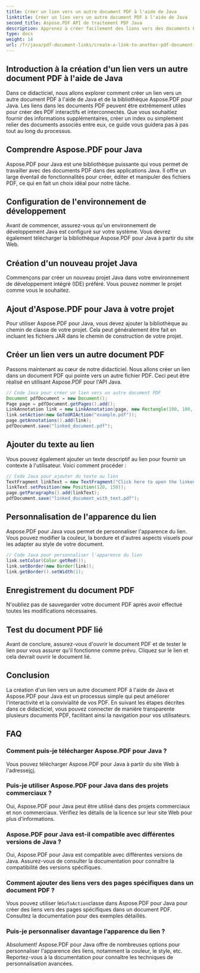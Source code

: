 ```yaml
---
title: Créer un lien vers un autre document PDF à l'aide de Java
linktitle: Créer un lien vers un autre document PDF à l'aide de Java
second_title: Aspose.PDF API de traitement PDF Java
description: Apprenez à créer facilement des liens vers des documents PDF en Java avec Aspose.PDF pour Java. Guide étape par étape pour l’interactivité PDF.
type: docs
weight: 14
url: /fr/java/pdf-document-links/create-a-link-to-another-pdf-document-using-java/
---
```


## Introduction à la création d'un lien vers un autre document PDF à l'aide de Java

Dans ce didacticiel, nous allons explorer comment créer un lien vers un autre document PDF à l'aide de Java et de la bibliothèque Aspose.PDF pour Java. Les liens dans les documents PDF peuvent être extrêmement utiles pour créer des PDF interactifs et interconnectés. Que vous souhaitiez fournir des informations supplémentaires, créer un index ou simplement relier des documents associés entre eux, ce guide vous guidera pas à pas tout au long du processus.

## Comprendre Aspose.PDF pour Java

Aspose.PDF pour Java est une bibliothèque puissante qui vous permet de travailler avec des documents PDF dans des applications Java. Il offre un large éventail de fonctionnalités pour créer, éditer et manipuler des fichiers PDF, ce qui en fait un choix idéal pour notre tâche.

## Configuration de l'environnement de développement

Avant de commencer, assurez-vous qu'un environnement de développement Java est configuré sur votre système. Vous devrez également télécharger la bibliothèque Aspose.PDF pour Java à partir du site Web.

## Création d'un nouveau projet Java

Commençons par créer un nouveau projet Java dans votre environnement de développement intégré (IDE) préféré. Vous pouvez nommer le projet comme vous le souhaitez.

## Ajout d'Aspose.PDF pour Java à votre projet

Pour utiliser Aspose.PDF pour Java, vous devez ajouter la bibliothèque au chemin de classe de votre projet. Cela peut généralement être fait en incluant les fichiers JAR dans le chemin de construction de votre projet.

## Créer un lien vers un autre document PDF

Passons maintenant au cœur de notre didacticiel. Nous allons créer un lien dans un document PDF qui pointe vers un autre fichier PDF. Ceci peut être réalisé en utilisant Aspose.PDF pour l'API Java.

```java
// Code Java pour créer un lien vers un autre document PDF
Document pdfDocument = new Document();
Page page = pdfDocument.getPages().add();
LinkAnnotation link = new LinkAnnotation(page, new Rectangle(100, 100, 200, 200));
link.setAction(new GoToURIAction("example.pdf"));
page.getAnnotations().add(link);
pdfDocument.save("linked_document.pdf");
```

## Ajouter du texte au lien

Vous pouvez également ajouter un texte descriptif au lien pour fournir un contexte à l'utilisateur. Voici comment procéder :

```java
// Code Java pour ajouter du texte au lien
TextFragment linkText = new TextFragment("Click here to open the linked document");
linkText.setPosition(new Position(120, 150));
page.getParagraphs().add(linkText);
pdfDocument.save("linked_document_with_text.pdf");
```

## Personnalisation de l'apparence du lien

Aspose.PDF pour Java vous permet de personnaliser l'apparence du lien. Vous pouvez modifier la couleur, la bordure et d'autres aspects visuels pour les adapter au style de votre document.

```java
// Code Java pour personnaliser l'apparence du lien
link.setColor(Color.getRed());
link.setBorder(new Border(link));
link.getBorder().setWidth(1);
```

## Enregistrement du document PDF

N'oubliez pas de sauvegarder votre document PDF après avoir effectué toutes les modifications nécessaires.

## Test du document PDF lié

Avant de conclure, assurez-vous d'ouvrir le document PDF et de tester le lien pour vous assurer qu'il fonctionne comme prévu. Cliquez sur le lien et cela devrait ouvrir le document lié.

## Conclusion

La création d'un lien vers un autre document PDF à l'aide de Java et Aspose.PDF pour Java est un processus simple qui peut améliorer l'interactivité et la convivialité de vos PDF. En suivant les étapes décrites dans ce didacticiel, vous pouvez connecter de manière transparente plusieurs documents PDF, facilitant ainsi la navigation pour vos utilisateurs.

## FAQ

### Comment puis-je télécharger Aspose.PDF pour Java ?

 Vous pouvez télécharger Aspose.PDF pour Java à partir du site Web à l'adresse[ici](https://releases.aspose.com/pdf/java/).

### Puis-je utiliser Aspose.PDF pour Java dans des projets commerciaux ?

Oui, Aspose.PDF pour Java peut être utilisé dans des projets commerciaux et non commerciaux. Vérifiez les détails de la licence sur leur site Web pour plus d'informations.

### Aspose.PDF pour Java est-il compatible avec différentes versions de Java ?

Oui, Aspose.PDF pour Java est compatible avec différentes versions de Java. Assurez-vous de consulter la documentation pour connaître la compatibilité des versions spécifiques.

### Comment ajouter des liens vers des pages spécifiques dans un document PDF ?

 Vous pouvez utiliser le`GoToAction`classe dans Aspose.PDF pour Java pour créer des liens vers des pages spécifiques dans un document PDF. Consultez la documentation pour des exemples détaillés.

### Puis-je personnaliser davantage l’apparence du lien ?

Absolument! Aspose.PDF pour Java offre de nombreuses options pour personnaliser l'apparence des liens, notamment la couleur, le style, etc. Reportez-vous à la documentation pour connaître les techniques de personnalisation avancées.